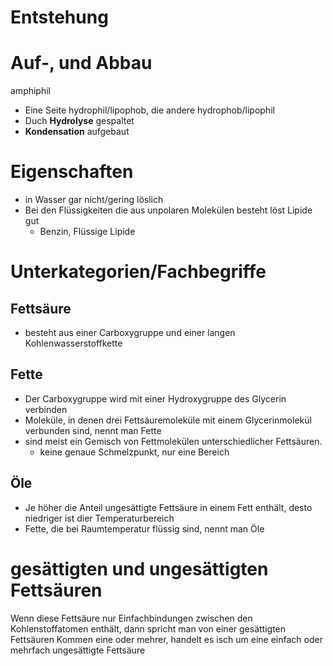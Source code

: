 # Entstehung

# Auf-, und Abbau
amphiphil
- Eine Seite hydrophil/lipophob, die andere hydrophob/lipophil
- Duch **Hydrolyse** gespaltet
- **Kondensation** aufgebaut
# Eigenschaften
- in Wasser gar nicht/gering löslich
- Bei den Flüssigkeiten die aus unpolaren Molekülen besteht löst Lipide gut
	- Benzin, Flüssige Lipide
# Unterkategorien/Fachbegriffe
## Fettsäure
- besteht aus einer Carboxygruppe und einer langen Kohlenwasserstoffkette
## Fette
- Der Carboxygruppe wird mit einer Hydroxygruppe des Glycerin verbinden
- Moleküle, in denen drei Fettsäuremoleküle mit einem Glycerinmolekül verbunden sind, nennt man Fette
- sind meist ein Gemisch von Fettmolekülen unterschiedlicher Fettsäuren.
	- keine genaue Schmelzpunkt, nur eine Bereich
## Öle
- Je höher die Anteil ungesättigte Fettsäure in einem Fett enthält, desto niedriger ist dier Temperaturbereich
- Fette, die bei Raumtemperatur flüssig sind, nennt man Öle
# gesättigten und ungesättigten Fettsäuren
Wenn diese Fettsäure nur Einfachbindungen zwischen den Kohlenstoffatomen enthält, dann spricht man von einer gesättigten Fettsäuren
Kommen eine oder mehrer, handelt es isch um eine einfach oder mehrfach ungesättigte Fettsäure
